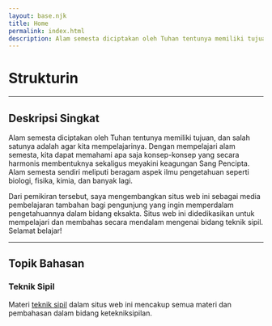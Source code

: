 ```yaml
---
layout: base.njk
title: Home
permalink: index.html
description: Alam semesta diciptakan oleh Tuhan tentunya memiliki tujuan, dan salah satunya adalah agar kita mempelajarinya. Dengan mempelajari alam semesta, kita dapat memahami apa saja konsep-konsep yang secara harmonis membentuknya sekaligus meyakini keagungan Sang Pencipta. Alam semesta sendiri meliputi beragam aspek ilmu pengetahuan seperti biologi, fisika, kimia, dan banyak lagi.
---
```


<div class="content-section">
    <h1>Strukturin</h1>
</div>
<div class="content-hr">
    <hr>
</div>
<div class="content-section">
    <h2 id="deskripsi-singkat">Deskripsi Singkat</h2>
    <p>Alam semesta diciptakan oleh Tuhan tentunya memiliki tujuan, dan salah satunya adalah agar kita mempelajarinya. Dengan mempelajari alam semesta, kita dapat memahami apa saja konsep-konsep yang secara harmonis membentuknya sekaligus meyakini keagungan Sang Pencipta. Alam semesta sendiri meliputi beragam aspek ilmu pengetahuan seperti biologi, fisika, kimia, dan banyak lagi.</p>
    <p>Dari pemikiran tersebut, saya mengembangkan situs web ini sebagai media pembelajaran tambahan bagi pengunjung yang ingin memperdalam pengetahuannya dalam bidang eksakta. Situs web ini didedikasikan untuk mempelajari dan membahas secara mendalam mengenai bidang teknik sipil. Selamat belajar!</p>
    <div class="content-hr">
        <hr>
    </div>
    <h2 id="topik-bahasan">Topik Bahasan</h2>
    <h3 class="index-content-section-h3">Teknik Sipil</h3>
    <p>Materi <a href="civil/index.html">teknik sipil</a> dalam situs web ini mencakup semua materi dan pembahasan dalam bidang ketekniksipilan.</p>
</div>